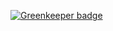 

[![Greenkeeper badge](https://badges.greenkeeper.io/unional/jspm-ts-default-module2.svg)](https://greenkeeper.io/)